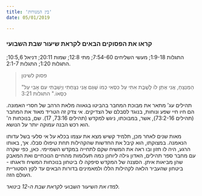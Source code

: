 ```yaml
---
title: 'בין המנורות'
date: 05/01/2019

---
```


### קראו את הפסוקים הבאים לקראת שיעור שבת השבועי
התגלות 1:9-18; מעשי השליחים 7:54-60; מתי 12:8; שמות 20:11; דניאל 10:5,6; התגלות 1:20; התגלות 2:1-7. 

> <p>פסוק לשינון</p>
> "הַמְנַצֵּחַ, אֲנִי אֶתֵּן לוֹ לָשֶׁבֶת אִתִּי עַל כִּסְאִי כְּמוֹ שֶׁגַּם אֲנִי נִצַּחְתִּי וְיָשַׁבְתִּי עִם אָבִי עַל כִּסְאוֹ." התגלות 3:21

תהילים עג' מתאר את מבוכת המחבר בהביטו בגאווה מלאת הרהב של חסרי האמונה. הם חיו חיי שפע ונוחות, בנוגד לסבלם של הצדיקים. אי צדק זה הטריד מאוד את המחבר (תהילים 73:2-16), אשר, במבוכתו, ניגש למקדש (תהילים 73:16, 17). שם, בנוכחות ה' הוא רכש הבנה עמוקה יותר על הנושא. 

מאות שנים לאחר מכן, תלמיד קשיש מצא את עצמו בכלא על אי סלעי בשל עדותו הנאמנה. במצוקתו, הוא קיבל את החדשות שהקהילות תחת טיפולו סבלו. אך, באותו הרגע, היה לו חזון ובו ראה את המשיח שקם לתחייה במקדש השמיימי. כאן, כפי שקרה עם מחבר ספר תהילים, האדון גילה ליוחנן כמה תעלומות מהחיים הנוכחיים ואת המאבק שהן מביאות איתן. הסצנה של המקדש סיפקה לו ביטחון בנוכחות המשיח ודאגתו - ביטחון שהעביר הלאה לקהילות הללו ולמאמינים בדורות הבאים עד לקץ הסטוריית העולם הזה. 

_למדו את השיעור השבועי לקראת שבת ה-12 בינואר._